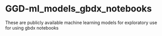 # GGD-ml_models_gbdx_notebooks
These are publicly available machine learning models for exploratory use for using gbdx notebooks
